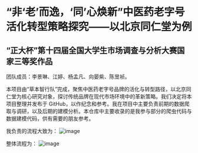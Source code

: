 # “非‘老’而逸，‘同’心焕新”中医药老字号活化转型策略探究——以北京同仁堂为例
## “正大杯”第十四届全国大学生市场调查与分析大赛国家三等奖作品
团队成员：李景琳、江婷、杨孟凡、向晏紫、陈昱祯。

本项目由“草本智行队”完成，聚焦中医药老字号品牌的活化与转型路径，以北京同仁堂为核心研究对象，探讨传统品牌在现代市场环境中的革新策略。我们决定将本项目整理并发布于 GitHub，以作纪念和参考。我在项目中主要负责前期的数据爬取与调研，以及后期的建模分析。本仓库中主要收录的是我参与部分的爬虫代码与数据建模代码，供有需要的朋友参考。

我负责的流程大致为：
![image](https://github.com/user-attachments/assets/b8f080db-09d9-4ed3-bc6b-c1eecb82689f)

整体流程为：
![image](https://github.com/user-attachments/assets/a5140697-fe84-4bf7-bce7-2adf83f9bf38)

